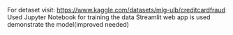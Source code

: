 For detaset visit: https://www.kaggle.com/datasets/mlg-ulb/creditcardfraud
Used Jupyter Notebook for training the data
Streamlit web app is used demonstrate the model(improved needed)

